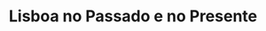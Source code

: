 ---
ref: sol-054-0000
title: ["Lisboa no Passado e no Presente"]
author_name: ["unknown author"]
publisher: ["unknown publisher"]
year: "unknown date"
origin: ["Portugal"]
formats: ["fascicle"]
disciplines: ["graphic-design"]
tags:
layout: artifact
status: ["scan"]
published: false
int_published: false
image_count:
date_added: 2023-06-16
batch:
---